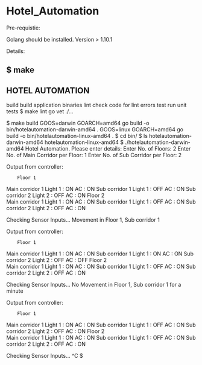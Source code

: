 # Hotel_Automation

Pre-requistie:

Golang should be installed. Version > 1.10.1

Details:

$ make
------------------------------------------------------------------------
HOTEL AUTOMATION
------------------------------------------------------------------------
build                          build application binaries
lint                           check code for lint errors
test                           run unit tests
$ make lint
go vet ./...

$ make build
GOOS=darwin GOARCH=amd64 go build -o bin/hotelautomation-darwin-amd64 .
GOOS=linux GOARCH=amd64 go build -o bin/hotelautomation-linux-amd64 .
$ cd bin/
$ ls
hotelautomation-darwin-amd64	hotelautomation-linux-amd64
$ ./hotelautomation-darwin-amd64 
Hotel Automation. Please enter details:
Enter No. of Floors:
2
Enter No. of Main Corridor per Floor:
1
Enter No. of Sub Corridor per Floor:
2

Output from controller:

		Floor 1		
Main corridor 1 Light 1 : ON AC : ON
Sub corridor 1 Light 1 : OFF AC : ON
Sub corridor 2 Light 2 : OFF AC : ON
		Floor 2		
Main corridor 1 Light 1 : ON AC : ON
Sub corridor 1 Light 1 : OFF AC : ON
Sub corridor 2 Light 2 : OFF AC : ON

Checking Sensor Inputs...
Movement in Floor 1, Sub corridor 1

Output from controller:

		Floor 1		
Main corridor 1 Light 1 : ON AC : ON
Sub corridor 1 Light 1 : ON AC : ON
Sub corridor 2 Light 2 : OFF AC : OFF
		Floor 2		
Main corridor 1 Light 1 : ON AC : ON
Sub corridor 1 Light 1 : OFF AC : ON
Sub corridor 2 Light 2 : OFF AC : ON

Checking Sensor Inputs...
No Movement in Floor 1, Sub corridor 1 for a minute

Output from controller:

		Floor 1		
Main corridor 1 Light 1 : ON AC : ON
Sub corridor 1 Light 1 : OFF AC : ON
Sub corridor 2 Light 2 : OFF AC : ON
		Floor 2		
Main corridor 1 Light 1 : ON AC : ON
Sub corridor 1 Light 1 : OFF AC : ON
Sub corridor 2 Light 2 : OFF AC : ON

Checking Sensor Inputs...
^C
$ 


